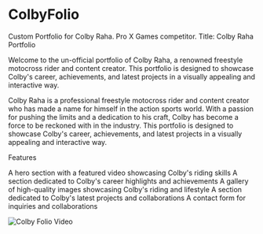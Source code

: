 # ColbyFolio
Custom Portfolio for Colby Raha. Pro X Games competitor.
Title: Colby Raha Portfolio

Welcome to the un-official portfolio of Colby Raha, a renowned freestyle motocross rider and content creator. This portfolio is designed to showcase Colby's career, achievements, and latest projects in a visually appealing and interactive way.

Colby Raha is a professional freestyle motocross rider and content creator who has made a name for himself in the action sports world. With a passion for pushing the limits and a dedication to his craft, Colby has become a force to be reckoned with in the industry. This portfolio is designed to showcase Colby's career, achievements, and latest projects in a visually appealing and interactive way.

Features

A hero section with a featured video showcasing Colby's riding skills
A section dedicated to Colby's career highlights and achievements
A gallery of high-quality images showcasing Colby's riding and lifestyle
A section dedicated to Colby's latest projects and collaborations
A contact form for inquiries and collaborations

![Colby Folio Video](https://github.com/dfernandezy/ColbyFolio//blob/main/colbypage-min.png?raw=true)

